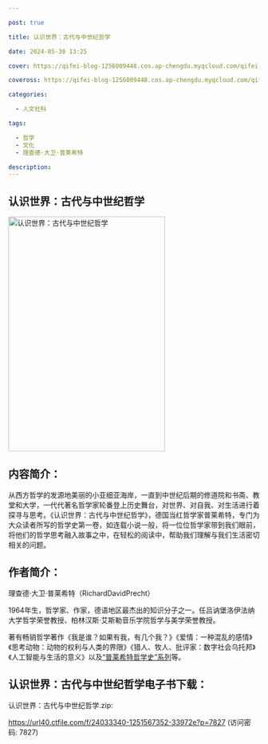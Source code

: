```yaml
---

post: true

title: 认识世界：古代与中世纪哲学

date: 2024-05-30 13:25

cover: https://qifei-blog-1256009448.cos.ap-chengdu.myqcloud.com/qifei-blog/s33854061.jpg

coveross: https://qifei-blog-1256009448.cos.ap-chengdu.myqcloud.com/qifei-blog/s33854061.jpg

categories:

  - 人文社科

tags:

  - 哲学
  - 文化
  - 理查德·大卫·普莱希特

description:
---
```


## 认识世界：古代与中世纪哲学

<img alt="认识世界：古代与中世纪哲学" class="aligncenter loading" data-was-processed="true" decoding="async" fetchpriority="high" height="471" src="https://qifei-blog-1256009448.cos.ap-chengdu.myqcloud.com/qifei-blog/s33854061.jpg" style="cursor: zoom-in;" width="314"/>

## 内容简介：

从西方哲学的发源地美丽的小亚细亚海岸，一直到中世纪后期的修道院和书斋、教堂和大学，一代代著名哲学家轮番登上历史舞台，对世界、对自我、对生活进行着探寻与思考。《认识世界：古代与中世纪哲学》，德国当红哲学家普莱希特，专门为大众读者所写的哲学史第一卷，如连载小说一般，将一位位哲学家带到我们眼前，将他们的哲学思考融入故事之中，在轻松的阅读中，帮助我们理解与我们生活密切相关的问题。

## 作者简介：

理查德·大卫·普莱希特（RichardDavidPrecht）

1964年生，哲学家、作家，德语地区最杰出的知识分子之一。任吕讷堡洛伊法纳大学哲学荣誉教授、柏林汉斯·艾斯勒音乐学院哲学与美学荣誉教授。

著有畅销哲学著作《我是谁？如果有我，有几个我？》《爱情：一种混乱的感情》《思考动物：动物的权利与人类的界限》《猎人、牧人、批评家：数字社会乌托邦》《人工智能与生活的意义》以及<a href="https://www.huibooks.com/4496.html">“普莱希特哲学史”系列</a>等。

## 认识世界：古代与中世纪哲学电子书下载：

认识世界：古代与中世纪哲学.zip: 

https://url40.ctfile.com/f/24033340-1251567352-33972e?p=7827 (访问密码: 7827)
